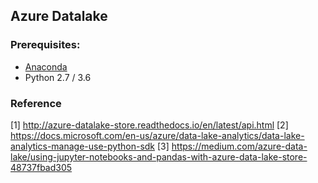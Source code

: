 ## Azure Datalake

### Prerequisites:

* [Anaconda](https://docs.anaconda.com/anaconda/)
* Python 2.7 / 3.6

### Reference

[1] http://azure-datalake-store.readthedocs.io/en/latest/api.html
[2] https://docs.microsoft.com/en-us/azure/data-lake-analytics/data-lake-analytics-manage-use-python-sdk
[3] https://medium.com/azure-data-lake/using-jupyter-notebooks-and-pandas-with-azure-data-lake-store-48737fbad305
